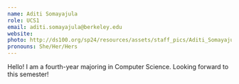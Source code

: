 ```yaml
---
name: Aditi Somayajula
role: UCS1
email: aditi.somayajula@berkeley.edu
website:
photo: http://ds100.org/sp24/resources/assets/staff_pics/Aditi_Somayajula.jpg
pronouns: She/Her/Hers
---
```


Hello! I am a fourth-year majoring in Computer Science. Looking forward to this semester!
